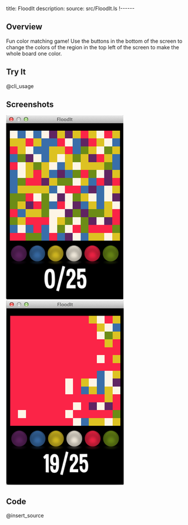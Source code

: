 title: FloodIt
description: 
source: src/FloodIt.ls
!------

## Overview
Fun color matching game! Use the buttons in the bottom of the screen to change the colors of the region in the top left of the screen to make the whole board one color.

## Try It
@cli_usage

## Screenshots
![FloodIt Screenshot](images/screenshot.png)
![FloodIt Screenshot](images/screenshot2.png)

## Code
@insert_source